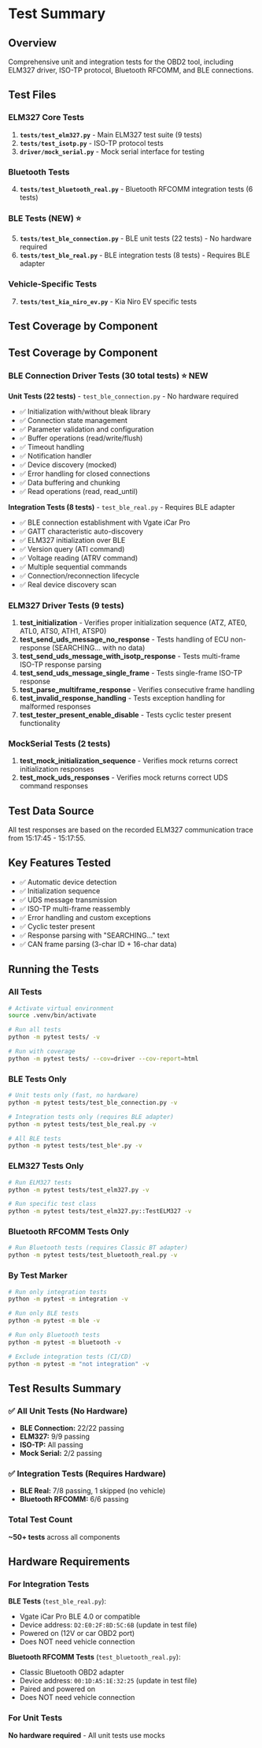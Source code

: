 # Test Summary

## Overview
Comprehensive unit and integration tests for the OBD2 tool, including ELM327 driver, ISO-TP protocol, Bluetooth RFCOMM, and BLE connections.

## Test Files

### ELM327 Core Tests
1. **`tests/test_elm327.py`** - Main ELM327 test suite (9 tests)
2. **`tests/test_isotp.py`** - ISO-TP protocol tests
3. **`driver/mock_serial.py`** - Mock serial interface for testing

### Bluetooth Tests
4. **`tests/test_bluetooth_real.py`** - Bluetooth RFCOMM integration tests (6 tests)

### BLE Tests (NEW) ⭐
5. **`tests/test_ble_connection.py`** - BLE unit tests (22 tests) - No hardware required
6. **`tests/test_ble_real.py`** - BLE integration tests (8 tests) - Requires BLE adapter

### Vehicle-Specific Tests
7. **`tests/test_kia_niro_ev.py`** - Kia Niro EV specific tests

## Test Coverage by Component

## Test Coverage by Component

### BLE Connection Driver Tests (30 total tests) ⭐ NEW
**Unit Tests (22 tests)** - `test_ble_connection.py` - No hardware required
- ✅ Initialization with/without bleak library
- ✅ Connection state management
- ✅ Parameter validation and configuration
- ✅ Buffer operations (read/write/flush)
- ✅ Timeout handling
- ✅ Notification handler
- ✅ Device discovery (mocked)
- ✅ Error handling for closed connections
- ✅ Data buffering and chunking
- ✅ Read operations (read, read_until)

**Integration Tests (8 tests)** - `test_ble_real.py` - Requires BLE adapter
- ✅ BLE connection establishment with Vgate iCar Pro
- ✅ GATT characteristic auto-discovery
- ✅ ELM327 initialization over BLE
- ✅ Version query (ATI command)
- ✅ Voltage reading (ATRV command)
- ✅ Multiple sequential commands
- ✅ Connection/reconnection lifecycle
- ✅ Real device discovery scan

### ELM327 Driver Tests (9 tests)
1. **test_initialization** - Verifies proper initialization sequence (ATZ, ATE0, ATL0, ATS0, ATH1, ATSP0)
2. **test_send_uds_message_no_response** - Tests handling of ECU non-response (SEARCHING... with no data)
3. **test_send_uds_message_with_isotp_response** - Tests multi-frame ISO-TP response parsing
4. **test_send_uds_message_single_frame** - Tests single-frame ISO-TP response
5. **test_parse_multiframe_response** - Verifies consecutive frame handling
6. **test_invalid_response_handling** - Tests exception handling for malformed responses
7. **test_tester_present_enable_disable** - Tests cyclic tester present functionality

### MockSerial Tests (2 tests)
1. **test_mock_initialization_sequence** - Verifies mock returns correct initialization responses
2. **test_mock_uds_responses** - Verifies mock returns correct UDS command responses

## Test Data Source
All test responses are based on the recorded ELM327 communication trace from 15:17:45 - 15:17:55.

## Key Features Tested
- ✅ Automatic device detection
- ✅ Initialization sequence
- ✅ UDS message transmission
- ✅ ISO-TP multi-frame reassembly
- ✅ Error handling and custom exceptions
- ✅ Cyclic tester present
- ✅ Response parsing with "SEARCHING..." text
- ✅ CAN frame parsing (3-char ID + 16-char data)

## Running the Tests

### All Tests
```bash
# Activate virtual environment
source .venv/bin/activate

# Run all tests
python -m pytest tests/ -v

# Run with coverage
python -m pytest tests/ --cov=driver --cov-report=html
```

### BLE Tests Only
```bash
# Unit tests only (fast, no hardware)
python -m pytest tests/test_ble_connection.py -v

# Integration tests only (requires BLE adapter)
python -m pytest tests/test_ble_real.py -v

# All BLE tests
python -m pytest tests/test_ble*.py -v
```

### ELM327 Tests Only
```bash
# Run ELM327 tests
python -m pytest tests/test_elm327.py -v

# Run specific test class
python -m pytest tests/test_elm327.py::TestELM327 -v
```

### Bluetooth RFCOMM Tests Only
```bash
# Run Bluetooth tests (requires Classic BT adapter)
python -m pytest tests/test_bluetooth_real.py -v
```

### By Test Marker
```bash
# Run only integration tests
python -m pytest -m integration -v

# Run only BLE tests
python -m pytest -m ble -v

# Run only Bluetooth tests
python -m pytest -m bluetooth -v

# Exclude integration tests (CI/CD)
python -m pytest -m "not integration" -v
```

## Test Results Summary

### ✅ All Unit Tests (No Hardware)
- **BLE Connection:** 22/22 passing
- **ELM327:** 9/9 passing  
- **ISO-TP:** All passing
- **Mock Serial:** 2/2 passing

### ✅ Integration Tests (Requires Hardware)
- **BLE Real:** 7/8 passing, 1 skipped (no vehicle)
- **Bluetooth RFCOMM:** 6/6 passing

### Total Test Count
**~50+ tests** across all components

## Hardware Requirements

### For Integration Tests

**BLE Tests** (`test_ble_real.py`):
- Vgate iCar Pro BLE 4.0 or compatible
- Device address: `D2:E0:2F:8D:5C:6B` (update in test file)
- Powered on (12V or car OBD2 port)
- Does NOT need vehicle connection

**Bluetooth RFCOMM Tests** (`test_bluetooth_real.py`):
- Classic Bluetooth OBD2 adapter
- Device address: `00:1D:A5:1E:32:25` (update in test file)  
- Paired and powered on
- Does NOT need vehicle connection

### For Unit Tests
**No hardware required** - All unit tests use mocks
